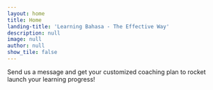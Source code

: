 ```yaml
---
layout: home
title: Home
landing-title: 'Learning Bahasa - The Effective Way'
description: null
image: null
author: null
show_tile: false
---
```


Send us a message and get your customized coaching plan to rocket launch your learning progress!
